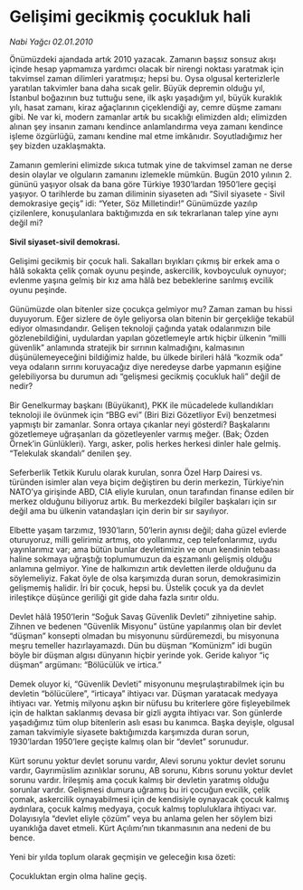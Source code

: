 # Gelişimi gecikmiş çocukluk hali

*Nabi Yağcı 02.01.2010*

<div class="yazi">Önümüzdeki ajandada artık 2010 yazacak. Zamanın başsız sonsuz akışı içinde hesap yapmamıza yardımcı olacak bir nirengi noktası yaratmak için takvimsel zaman dilimleri yaratmışız; hepsi bu. Oysa olgusal kerterizlerle yaratılan takvimler bana daha sıcak gelir. Büyük depremin olduğu yıl, İstanbul boğazının buz tuttuğu sene, ilk aşkı yaşadığım yıl, büyük kuraklık yılı, hasat zamanı, kiraz ağaçlarının çiçeklendiği ay, cemre düşme zamanı gibi. Ne var ki, modern zamanlar artık bu sıcaklığı elimizden aldı; elimizden alınan şey insanın zamanı kendince anlamlandırma veya zamanı kendince işleme özgürlüğü, zamanı kendine mal etme imkânıdır. Soyutladığımız her şey bizden uzaklaşmakta. <br/><br/>Zamanın gemlerini elimizde sıkıca tutmak yine de takvimsel zaman ne derse desin olaylar ve olguların zamanını izlemekle mümkün. Bugün 2010 yılının 2. gününü yaşıyor olsak da bana göre Türkiye 1930’lardan 1950’lere geçişi yaşıyor. O tarihlerde bu zaman diliminin siyaseten adı “Sivil siyasete - Sivil demokrasiye geçiş” idi: “Yeter, Söz Milletindir!” Günümüzde yazılıp çizilenlere, konuşulanlara baktığımızda en sık tekrarlanan talep yine aynı değil mi? <b><br/><br/>Sivil siyaset-sivil demokrasi. </b><br/><br/>Gelişimi gecikmiş bir çocuk hali. Sakalları bıyıkları çıkmış bir erkek ama o hâlâ sokakta çelik çomak oyunu peşinde, askercilik, kovboyculuk oynuyor; evlenme yaşına gelmiş bir kız ama hâlâ bez bebeklerine sarılmış evcilik oyunu peşinde. <br/><br/>Günümüzde olan bitenler size çocukça gelmiyor mu? Zaman zaman bu hissi duyuyorum. Eğer sizlere de öyle geliyorsa olan bitenin bir gerçekliğe tekabül ediyor olmasındandır. Gelişen teknoloji çağında yatak odalarımızın bile gözlenebildiğini, uydulardan yapılan gözetlemeyle artık hiçbir ülkenin “milli güvenlik” anlamında stratejik bir sırrının kalmadığını, kalmasının düşünülemeyeceğini bildiğimiz halde, bu ülkede birileri hâlâ “kozmik oda” veya odaların sırrını koruyacağız diye neredeyse darbe yapmanın eşiğine gelebiliyorsa bu durumun adı “gelişmesi gecikmiş çocukluk hali” değil de nedir? <br/><br/>Bir Genelkurmay başkanı (Büyükanıt), PKK ile mücadelede kullandıkları teknoloji ile övünmek için “BBG evi” (Biri Bizi Gözetliyor Evi) benzetmesi yapmıştı bir zamanlar. Sonra ortaya çıkanlar neyi gösterdi? Başkalarını gözetlemeye uğraşanları da gözetleyenler varmış meğer. (Bak; Özden Örnek’in Günlükleri). Yargı, asker, polis herkes herkesi dinler hale gelmiş. “Telekulak skandalı” denilen şey. <br/><br/>Seferberlik Tetkik Kurulu olarak kurulan, sonra Özel Harp Dairesi vs. türünden isimler alan veya biçim değiştiren bu derin merkezin, Türkiye’nin NATO’ya girişinde ABD, CIA eliyle kurulan, onun tarafından finanse edilen bir merkez olduğunu biliyoruz artık. Bu merkezdeki bilgiler başkaları için sır değil ama bu ülkenin vatandaşları için derin bir sır sayılıyor. <br/><br/>Elbette yaşam tarzımız, 1930’ların, 50’lerin aynısı değil; daha güzel evlerde oturuyoruz, milli gelirimiz artmış, oto yollarımız, cep telefonlarımız, uydu yayınlarımız var; ama bütün bunlar devletimizin ve onun kendinin tebaası haline sokmaya uğraştığı toplumumuzun da eşzamanlı gelişmiş olduğu anlamına gelmiyor. Yine de halkımızın artık devletten ilerde olduğunu da söylemeliyiz. Fakat öyle de olsa karşımızda duran sorun, demokrasimizin gelişmemiş halidir. İri bir çocuk, hepsi bu. Üstelik çocuk ya da devlet irileştikçe düşünce geriliği git gide daha fazla sırıtır oldu. <br/><br/>Devlet hâlâ 1950’lerin “Soğuk Savaş Güvenlik Devleti” zihniyetine sahip. Zihnen ve bedenen “Güvenlik Misyonu” üstüne yapılanmış olan bir devlet “düşman” konsepti olmadan bu misyonunu sürdüremezdi, bu misyonuna meşru temeller hazırlayamazdı. Dün bu düşman “Komünizm” idi bugün böyle bir düşman algısı dünyanın hiçbir yerinde yok. Geride kalıyor “iç düşman” argümanı: “Bölücülük ve irtica.” <br/><br/>Demek oluyor ki, “Güvenlik Devleti” misyonunu meşrulaştırabilmek için bu devletin “bölücülere”, “irticaya” ihtiyacı var. Düşman yaratacak medyaya ihtiyacı var. Yetmiş milyonu aşkın bir nüfusu bu kriterlere göre fişleyebilmek için de halktan saklanmış devasa bir gizli aygıta ihtiyacı var. Son günlerde yaşadığımız tüm olup bitenlerin aslı esası bu kanımca. Başka deyişle, olgusal zaman takvimiyle siyasete baktığımızda karşımızda duran sorun, 1930’lardan 1950’lere geçişte kalmış olan bir “devlet” sorunudur. <br/><br/>Kürt sorunu yoktur devlet sorunu vardır, Alevi sorunu yoktur devlet sorunu vardır, Gayrımüslim azınlıklar sorunu, AB sorunu, Kıbrıs sorunu yoktur devlet sorunu vardır. İrileşmiş ama çocuk kalmış bir devletin yaratmış olduğu sorunlar vardır. Gelişmesi dumura uğramış bu iri çocuğun evcilik, çelik çomak, askercilik oynayabilmesi için de kendisiyle oynayacak çocuk kalmış aydınlara, çocuk kalmış medyaya, çocuk kalmış topluluklara ihtiyacı var. <br/>Dolayısıyla “devlet eliyle çözüm” veya bu anlama gelen her söylem bizi uyanıklığa davet etmeli. Kürt Açılımı’nın tıkanmasının ana nedeni de bu bence. <br/><br/>Yeni bir yılda toplum olarak geçmişin ve geleceğin kısa özeti: <br/><br/>Çocukluktan ergin olma haline geçiş.
              </div>
